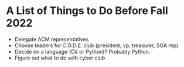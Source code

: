 # A List of Things to Do Before Fall 2022

- Delegate ACM representatives
- Choose leaders for C.O.D.E. club (president, vp, treasurer, SGA rep)
- Decide on a language (C# or Python)? Probably Python.
- Figure out what to do with cyber club
